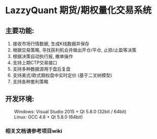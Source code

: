 ﻿# LazzyQuant 期货/期权量化交易系统

## 主要功能:
1. 接收市场行情数据, 生成K线数据并保存  
2. 根据交易策略, 寻找获利机会并做出开仓/平仓, 止损/止盈等决策  
3. 根据决策自动执行报, 撤单操作  
4. 支持上期CTP交易接口  
5. 支持多种数据源用于盘后复盘  
6. 支持美式/欧式期权盘中实时定价 (基于二叉树模型)  
7. 支持各种套利策略  

## 开发环境:
&emsp;&emsp;Windows: Visual Studio 2015 + Qt 5.8.0 (32bit / 64bit)  
&emsp;&emsp;Linux: GCC 4.8 + Qt 5.8.0 (64bit)  

### 相关文档请参考项目wiki  
